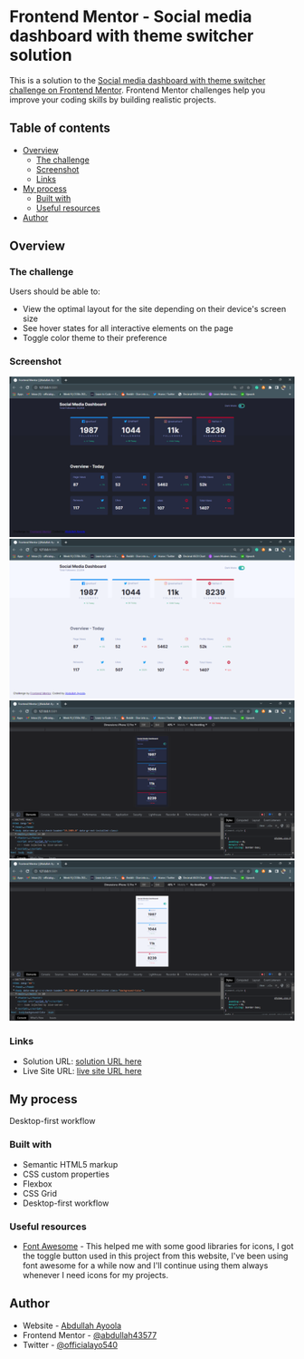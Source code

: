 # Frontend Mentor - Social media dashboard with theme switcher solution

This is a solution to the [Social media dashboard with theme switcher challenge on Frontend Mentor](https://www.frontendmentor.io/challenges/social-media-dashboard-with-theme-switcher-6oY8ozp_H). Frontend Mentor challenges help you improve your coding skills by building realistic projects.

## Table of contents

- [Overview](#overview)
  - [The challenge](#the-challenge)
  - [Screenshot](#screenshot)
  - [Links](#links)
- [My process](#my-process)
  - [Built with](#built-with)
  - [Useful resources](#useful-resources)
- [Author](#author)

## Overview

### The challenge

Users should be able to:

- View the optimal layout for the site depending on their device's screen size
- See hover states for all interactive elements on the page
- Toggle color theme to their preference

### Screenshot

![Screenshot of desktop dark mode](./Screenshot/Screenshot_5.png)
![Screenshot of desktop white mode](./Screenshot/Screenshot_6.png)
![Screenshot of mobile dark mode](./Screenshot/Screenshot_7.png)
![Screenshot of mobile white mode](./Screenshot/Screenshot_8.png)

### Links

- Solution URL: [solution URL here](https://your-solution-url.com)
- Live Site URL: [live site URL here](https://socialmedia-dashb.netlify.app/)

## My process

Desktop-first workflow

### Built with

- Semantic HTML5 markup
- CSS custom properties
- Flexbox
- CSS Grid
- Desktop-first workflow

### Useful resources

- [Font Awesome](https://fontawesome.com/) - This helped me with some good libraries for icons, I got the toggle button used in this project from this website, I've been using font awesome for a while now and I'll continue using them always whenever I need icons for my projects.

## Author

- Website - [Abdullah Ayoola](https://github.com/abdullah43577)
- Frontend Mentor - [@abdullah43577](https://www.frontendmentor.io/profile/abdullah43577)
- Twitter - [@officialayo540](https://twitter.com/officialayo540)
